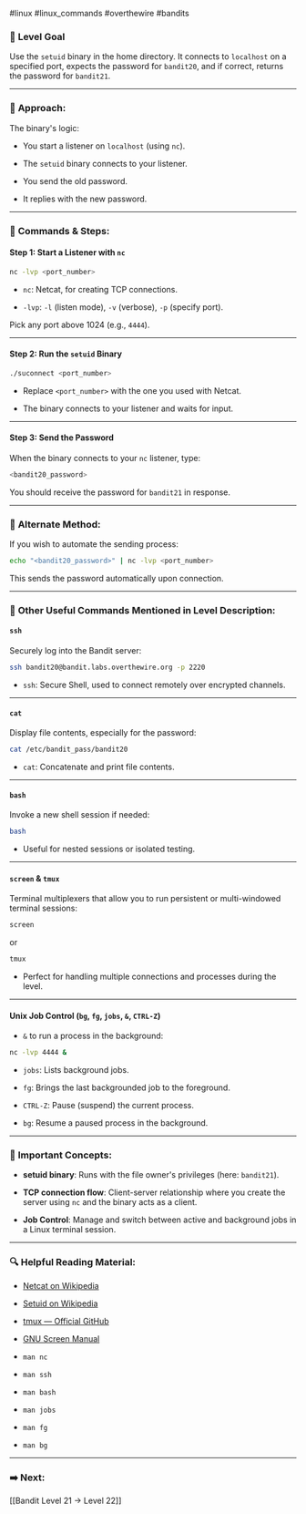 #linux #linux_commands #overthewire #bandits 
### 🌟 **Level Goal**

Use the `setuid` binary in the home directory. It connects to `localhost` on a specified port, expects the password for `bandit20`, and if correct, returns the password for `bandit21`.

---

### 🔹 **Approach:**

The binary's logic:

- You start a listener on `localhost` (using `nc`).
    
- The `setuid` binary connects to your listener.
    
- You send the old password.
    
- It replies with the new password.
    

---

### 🔧 **Commands & Steps:**

#### Step 1: Start a Listener with `nc`

```bash
nc -lvp <port_number>
```

- `nc`: Netcat, for creating TCP connections.
    
- `-lvp`: `-l` (listen mode), `-v` (verbose), `-p` (specify port).
    

Pick any port above 1024 (e.g., `4444`).

---

#### Step 2: Run the `setuid` Binary

```bash
./suconnect <port_number>
```

- Replace `<port_number>` with the one you used with Netcat.
    
- The binary connects to your listener and waits for input.
    

---

#### Step 3: Send the Password

When the binary connects to your `nc` listener, type:

```bash
<bandit20_password>
```

You should receive the password for `bandit21` in response.

---

### 🤔 **Alternate Method:**

If you wish to automate the sending process:

```bash
echo "<bandit20_password>" | nc -lvp <port_number>
```

This sends the password automatically upon connection.

---

### 🔹 **Other Useful Commands Mentioned in Level Description:**

#### `ssh`

Securely log into the Bandit server:

```bash
ssh bandit20@bandit.labs.overthewire.org -p 2220
```

- `ssh`: Secure Shell, used to connect remotely over encrypted channels.
    

---

#### `cat`

Display file contents, especially for the password:

```bash
cat /etc/bandit_pass/bandit20
```

- `cat`: Concatenate and print file contents.
    

---

#### `bash`

Invoke a new shell session if needed:

```bash
bash
```

- Useful for nested sessions or isolated testing.
    

---

#### `screen` & `tmux`

Terminal multiplexers that allow you to run persistent or multi-windowed terminal sessions:

```bash
screen
```

or

```bash
tmux
```

- Perfect for handling multiple connections and processes during the level.
    

---

#### Unix Job Control (`bg`, `fg`, `jobs`, `&`, `CTRL-Z`)

- `&` to run a process in the background:
    

```bash
nc -lvp 4444 &
```

- `jobs`: Lists background jobs.
    
- `fg`: Brings the last backgrounded job to the foreground.
    
- `CTRL-Z`: Pause (suspend) the current process.
    
- `bg`: Resume a paused process in the background.
    

---

### 🤯 **Important Concepts:**

- **setuid binary**: Runs with the file owner's privileges (here: `bandit21`).
    
- **TCP connection flow**: Client-server relationship where you create the server using `nc` and the binary acts as a client.
    
- **Job Control**: Manage and switch between active and background jobs in a Linux terminal session.
    

---

### 🔍 **Helpful Reading Material:**

- [Netcat on Wikipedia](https://en.wikipedia.org/wiki/Netcat)
    
- [Setuid on Wikipedia](https://en.wikipedia.org/wiki/Setuid)
    
- [tmux — Official GitHub](https://github.com/tmux/tmux/wiki)
    
- [GNU Screen Manual](https://www.gnu.org/software/screen/manual/)
    
- `man nc`
    
- `man ssh`
    
- `man bash`
    
- `man jobs`
    
- `man fg`
    
- `man bg`
    

---

### ➡️ **Next:**

[[Bandit Level 21 → Level 22]]